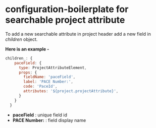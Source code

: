 # configuration-boilerplate for searchable project attribute

To add a new searchable attribute in project header add a new field in _children_ object.

**Here is an example -**

```javascript
children_: {
    paceField: {
      type: ProjectAttributeElement,
      props: {
        fieldName: 'paceField',
        label: 'PACE Number:',
        code: 'PaceId',
        attributes: '${project.projectAttribute}',
      }
    }
  }
  ```
  
* **paceField** : unique field id
* **PACE Number:** : field display name
